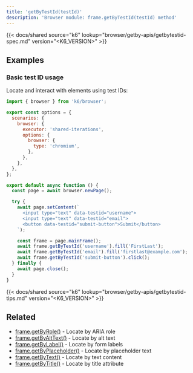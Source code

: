 ```yaml
---
title: 'getByTestId(testId)'
description: 'Browser module: frame.getByTestId(testId) method'
---
```


{{< docs/shared source="k6" lookup="browser/getby-apis/getbytestid-spec.md" version="<K6_VERSION>" >}}

## Examples

### Basic test ID usage

Locate and interact with elements using test IDs:

```javascript
import { browser } from 'k6/browser';

export const options = {
  scenarios: {
    browser: {
      executor: 'shared-iterations',
      options: {
        browser: {
          type: 'chromium',
        },
      },
    },
  },
};

export default async function () {
  const page = await browser.newPage();

  try {
    await page.setContent(`
      <input type="text" data-testid="username">
      <input type="text" data-testid="email">
      <button data-testid="submit-button">Submit</button>
    `);

    const frame = page.mainFrame();
    await frame.getByTestId('username').fill('FirstLast');
    await frame.getByTestId('email').fill('firstlast@example.com');
    await frame.getByTestId('submit-button').click();
  } finally {
    await page.close();
  }
}
```

{{< docs/shared source="k6" lookup="browser/getby-apis/getbytestid-tips.md" version="<K6_VERSION>" >}}

## Related

- [frame.getByRole()](https://grafana.com/docs/k6/<K6_VERSION>/javascript-api/k6-browser/frame/getbyrole/) - Locate by ARIA role
- [frame.getByAltText()](https://grafana.com/docs/k6/<K6_VERSION>/javascript-api/k6-browser/frame/getbyalttext/) - Locate by alt text
- [frame.getByLabel()](https://grafana.com/docs/k6/<K6_VERSION>/javascript-api/k6-browser/frame/getbylabel/) - Locate by form labels
- [frame.getByPlaceholder()](https://grafana.com/docs/k6/<K6_VERSION>/javascript-api/k6-browser/frame/getbyplaceholder/) - Locate by placeholder text
- [frame.getByText()](https://grafana.com/docs/k6/<K6_VERSION>/javascript-api/k6-browser/frame/getbytext/) - Locate by text content
- [frame.getByTitle()](https://grafana.com/docs/k6/<K6_VERSION>/javascript-api/k6-browser/frame/getbytitle/) - Locate by title attribute
